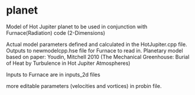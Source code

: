 # planet
Model of Hot Jupiter planet to be used in conjunction with Furnace(Radiation) code (2-Dimensions)

Actual model parameters defined and calculated in the HotJupiter.cpp file. Outputs to newmodelcpp.hse file for Furnace to read in. Planetary model based on paper: 
  Youdin, Mitchell 2010 (The Mechanical Greenhouse: Burial of Heat by Turbulence in Hot Jupiter Atmospheres)

Inputs to Furnace are in inputs_2d files

more editable parameters (velocities and vortices) in probin file.

